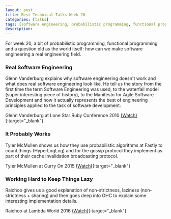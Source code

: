 ```yaml
---
layout: post
title: Best Technical Talks Week 20
categories: [talks]
tags: [software engineering, probabilistic programming, functional programming]
description:
---
```


For week 20, a bit of probabilistic programming, functional programming and a question old as the world itself: how can we make software engineering a real engineering field.

### Real Software Engineering

Glenn Vanderburg explains why software engineering doesn't work and what does real software engineering look like. He tell us the story from the first time the term Software Engineering was used, to the waterfall model (super interesting piece of history), to the Manifesto for Agile Software Development and how it actually represents the best of engineering principles applied to the task of software development.

Glenn Vanderburg at Lone Star Ruby Conference 2010 [(Watch)](https://www.youtube.com/watch?v=NP9AIUT9nos){:target="_blank"}

### It Probably Works

Tyler McMullen shows us how they use probabilistic algorithms at Fastly to count things (HyperLogLog) and for the gossip protocol they implement as part of their cache invalidation broadcasting protocol.

Tyler McMullen at Curry On 2015 [(Watch)](https://www.youtube.com/watch?v=iK5s9vo42tI){:target="_blank"}

### Working Hard to Keep Things Lazy

Raichoo gives us a good explanation of non-strictness, laziness (non-strictness + sharing) and then goes deep into GHC to explain some interesting implementation details.

Raichoo at Lambda World 2016  [(Watch)](https://www.youtube.com/watch?v=cu6lRZPzjGI){:target="_blank"}
